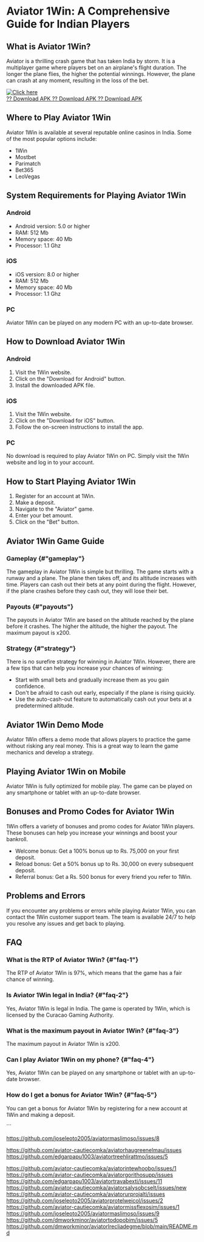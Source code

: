 # Aviator 1Win: A Comprehensive Guide for Indian Players

## What is Aviator 1Win?

Aviator is a thrilling crash game that has taken India by storm. It is a
multiplayer game where players bet on an airplane\'s flight duration.
The longer the plane flies, the higher the potential winnings. However,
the plane can crash at any moment, resulting in the loss of the bet.

[![Click
here](https://readscoops.com/wp-content/uploads/2023/03/Readscoop-aviator-1-1.jpg)](https://traff.sbs/deff)\
[?? Download APK ?? Download APK ?? Download
APK](https://traff.sbs/deff)

## Where to Play Aviator 1Win

Aviator 1Win is available at several reputable online casinos in India.
Some of the most popular options include:

-   1Win
-   Mostbet
-   Parimatch
-   Bet365
-   LeoVegas

## System Requirements for Playing Aviator 1Win

### Android

-   Android version: 5.0 or higher
-   RAM: 512 Mb
-   Memory space: 40 Mb
-   Processor: 1.1 Ghz

### iOS

-   iOS version: 8.0 or higher
-   RAM: 512 Mb
-   Memory space: 40 Mb
-   Processor: 1.1 Ghz

### PC

Aviator 1Win can be played on any modern PC with an up-to-date browser.

## How to Download Aviator 1Win

### Android

1.  Visit the 1Win website.
2.  Click on the "Download for Android" button.
3.  Install the downloaded APK file.

### iOS

1.  Visit the 1Win website.
2.  Click on the "Download for iOS" button.
3.  Follow the on-screen instructions to install the app.

### PC

No download is required to play Aviator 1Win on PC. Simply visit the
1Win website and log in to your account.

## How to Start Playing Aviator 1Win

1.  Register for an account at 1Win.
2.  Make a deposit.
3.  Navigate to the "Aviator" game.
4.  Enter your bet amount.
5.  Click on the "Bet" button.

## Aviator 1Win Game Guide

### Gameplay {#"gameplay"}

The gameplay in Aviator 1Win is simple but thrilling. The game starts
with a runway and a plane. The plane then takes off, and its altitude
increases with time. Players can cash out their bets at any point during
the flight. However, if the plane crashes before they cash out, they
will lose their bet.

### Payouts {#"payouts"}

The payouts in Aviator 1Win are based on the altitude reached by the
plane before it crashes. The higher the altitude, the higher the payout.
The maximum payout is x200.

### Strategy {#"strategy"}

There is no surefire strategy for winning in Aviator 1Win. However,
there are a few tips that can help you increase your chances of winning:

-   Start with small bets and gradually increase them as you gain
    confidence.
-   Don\'t be afraid to cash out early, especially if the plane is
    rising quickly.
-   Use the auto-cash-out feature to automatically cash out your bets at
    a predetermined altitude.

## Aviator 1Win Demo Mode

Aviator 1Win offers a demo mode that allows players to practice the game
without risking any real money. This is a great way to learn the game
mechanics and develop a strategy.

## Playing Aviator 1Win on Mobile

Aviator 1Win is fully optimized for mobile play. The game can be played
on any smartphone or tablet with an up-to-date browser.

## Bonuses and Promo Codes for Aviator 1Win

1Win offers a variety of bonuses and promo codes for Aviator 1Win
players. These bonuses can help you increase your winnings and boost
your bankroll.

-   Welcome bonus: Get a 100% bonus up to Rs. 75,000 on your first
    deposit.
-   Reload bonus: Get a 50% bonus up to Rs. 30,000 on every subsequent
    deposit.
-   Referral bonus: Get a Rs. 500 bonus for every friend you refer to
    1Win.

## Problems and Errors

If you encounter any problems or errors while playing Aviator 1Win, you
can contact the 1Win customer support team. The team is available 24/7
to help you resolve any issues and get back to playing.

## FAQ

### What is the RTP of Aviator 1Win? {#"faq-1"}

The RTP of Aviator 1Win is 97%, which means that the game has a fair
chance of winning.

### Is Aviator 1Win legal in India? {#"faq-2"}

Yes, Aviator 1Win is legal in India. The game is operated by 1Win, which
is licensed by the Curacao Gaming Authority.

### What is the maximum payout in Aviator 1Win? {#"faq-3"}

The maximum payout in Aviator 1Win is x200.

### Can I play Aviator 1Win on my phone? {#"faq-4"}

Yes, Aviator 1Win can be played on any smartphone or tablet with an
up-to-date browser.

### How do I get a bonus for Aviator 1Win? {#"faq-5"}

You can get a bonus for Aviator 1Win by registering for a new account at
1Win and making a deposit.

\`\`\`

https://github.com/joseleoto2005/aviatormaslimoso/issues/8

https://github.com/aviator-cautiecomka/aviatorhaugreenelmau/issues
https://github.com/edgarpapu1003/aviatortreehlirattmo/issues/5

https://github.com/aviator-cautiecomka/aviatorintewhoobo/issues/1
https://github.com/aviator-cautiecomka/aviatorgorithosupp/issues
https://github.com/edgarpapu1003/aviatortravabexti/issues/11
https://github.com/aviator-cautiecomka/aviatorsalysobcselt/issues/new
https://github.com/aviator-cautiecomka/aviatorurprojalti/issues
https://github.com/joseleoto2005/aviatorprotelweicol/issues/2
https://github.com/aviator-cautiecomka/aviatormissflexosim/issues/1
https://github.com/joseleoto2005/aviatormaslimoso/issues/9
https://github.com/dmworkminor/aviatortodopobim/issues/5
https://github.com/dmworkminor/aviatorlrecliadegme/blob/main/README.md
